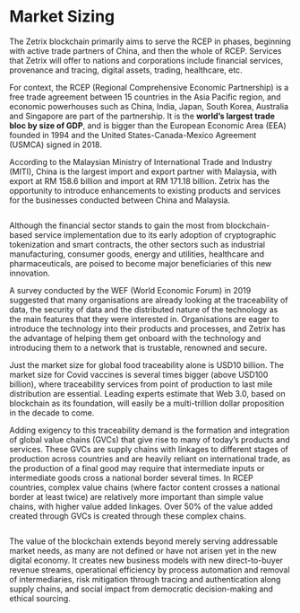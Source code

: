 # Market Sizing

The Zetrix blockchain primarily aims to serve the RCEP in phases, beginning with active trade partners of China, and then the whole of RCEP. Services that Zetrix will offer to nations and corporations include financial services, provenance and tracing, digital assets, trading, healthcare, etc.

For context, the RCEP (Regional Comprehensive Economic Partnership) is a free trade agreement between 15 countries in the Asia Pacific region, and economic powerhouses such as China, India, Japan, South Korea, Australia and Singapore are part of the partnership. It is the **world’s largest trade bloc by size of GDP**, and is bigger than the European Economic Area (EEA) founded in 1994 and the United States-Canada-Mexico Agreement (USMCA) signed in 2018.

According to the Malaysian Ministry of International Trade and Industry (MITI), China is the largest import and export partner with Malaysia, with export at RM 158.6 billion and import at RM 171.18 billion. Zetrix has the opportunity to introduce enhancements to existing products and services for the businesses conducted between China and Malaysia.

<figure><img src="https://lh5.googleusercontent.com/juyyZfa5-HVVc4LvUe0zGiKkzd02dx6lgBRdyvUY81G10LzHDpIFuvRN5H89AMkmJ04qAN80ORF7JgD_yPNSM48E5I8j2n3pHDM0t96DubJKgd1GNJfNQ3jCV1t_EarFbiI7QzmxM4o1F-_N4mLxNgAA695e-xhz6XQAScbo2POzTjAju61FAHifFEC4oGF3dyyKzg" alt=""><figcaption></figcaption></figure>

Although the financial sector stands to gain the most from blockchain-based service implementation due to its early adoption of cryptographic tokenization and smart contracts, the other sectors such as industrial manufacturing, consumer goods, energy and utilities, healthcare and pharmaceuticals, are poised to become major beneficiaries of this new innovation.

A survey conducted by the WEF (World Economic Forum) in 2019 suggested that many organisations are already looking at the traceability of data, the security of data and the distributed nature of the technology as the main features that they were interested in. Organisations are eager to introduce the technology into their products and processes, and Zetrix has the advantage of helping them get onboard with the technology and introducing them to a network that is trustable, renowned and secure.

Just the market size for global food traceability alone is USD10 billion. The market size for Covid vaccines is several times bigger (above USD100 billion), where traceability services from point of production to last mile distribution are essential. Leading experts estimate that Web 3.0, based on blockchain as its foundation, will easily be a multi-trillion dollar proposition in the decade to come.

Adding exigency to this traceability demand is the formation and integration of global value chains (GVCs) that give rise to many of today’s products and services. These GVCs are supply chains with linkages to different stages of production across countries and are heavily reliant on international trade, as the production of a final good may require that intermediate inputs or intermediate goods cross a national border several times. In RCEP countries, complex value chains (where factor content crosses a national border at least twice) are relatively more important than simple value chains, with higher value added linkages. Over 50% of the value added created through GVCs is created through these complex chains.

<figure><img src="https://lh4.googleusercontent.com/qwshup7E9HPQe0qINlqlLQE8VpqUMQ1cdIXYcC4H99TRtYJlr9rBHbZnjZ6XuX_TZe7ENj_Y5ag4M1J9x0X4PQjinNdOGdKSRNJfFMPJOC9bl9MSWdFpca_ntkvuRRZTJA3O2Vdpulrke5_zTZ7PIpAHyeOtiCfr-GARaxa3WX68vNUcU2HQv6gXzv5vAmzrAlPeaQ" alt=""><figcaption></figcaption></figure>

The value of the blockchain extends beyond merely serving addressable market needs, as many are not defined or have not arisen yet in the new digital economy. It creates new business models with new direct-to-buyer revenue streams, operational efficiency by process automation and removal of intermediaries, risk mitigation through tracing and authentication along supply chains, and social impact from democratic decision-making and ethical sourcing.
